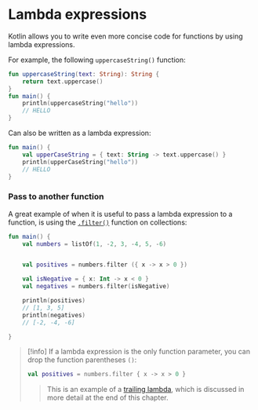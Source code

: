

# Lambda expressions
Kotlin allows you to write even more concise code for functions by using lambda expressions.

For example, the following `uppercaseString()` function:

```kotlin
fun uppercaseString(text: String): String {
    return text.uppercase()
}
fun main() {
    println(uppercaseString("hello"))
    // HELLO
}
```

Can also be written as a lambda expression:
```kotlin
fun main() {
    val upperCaseString = { text: String -> text.uppercase() }
    println(upperCaseString("hello"))
    // HELLO
}
```


### Pass to another function﻿[](https://kotlinlang.org/docs/kotlin-tour-functions.html#pass-to-another-function)

A great example of when it is useful to pass a lambda expression to a function, is using the [`.filter()`](https://kotlinlang.org/api/latest/jvm/stdlib/kotlin.collections/filter.html) function on collections:

```kotlin 
fun main() {
    val numbers = listOf(1, -2, 3, -4, 5, -6)


    val positives = numbers.filter ({ x -> x > 0 })

    val isNegative = { x: Int -> x < 0 }
    val negatives = numbers.filter(isNegative)

    println(positives)
    // [1, 3, 5]
    println(negatives)
    // [-2, -4, -6]

}
```

>[!info]
>If a lambda expression is the only function parameter, you can drop the function parentheses `()`:
>```kotlin
>val positives = numbers.filter { x -> x > 0 }
>```
>> This is an example of a [trailing lambda](https://kotlinlang.org/docs/kotlin-tour-functions.html#trailing-lambdas), which is discussed in more detail at the end of this chapter.


